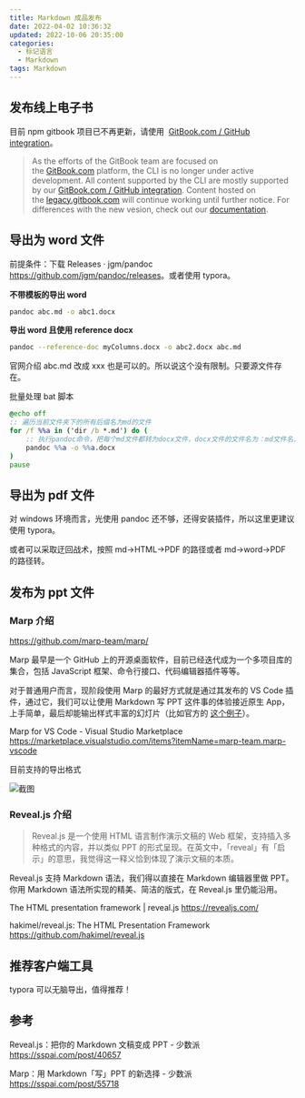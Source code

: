 ```yaml
---
title: Markdown 成品发布
date: 2022-04-02 10:36:32
updated: 2022-10-06 20:35:00
categories:
  - 标记语言
  - Markdown
tags: Markdown
---
```


## 发布线上电子书

目前 npm gitbook 项目已不再更新，请使用  [GitBook.com / GitHub integration](https://docs.gitbook.com/integrations/github)。

> As the efforts of the GitBook team are focused on the [GitBook.com](https://www.gitbook.com/) platform, the CLI is no longer under active development.
All content supported by the CLI are mostly supported by our [GitBook.com / GitHub integration](https://docs.gitbook.com/integrations/github).
Content hosted on the [legacy.gitbook.com](https://legacy.gitbook.com/) will continue working until further notice. For differences with the new vesion, check out our [documentation](https://docs.gitbook.com/v2-changes/important-differences).

## 导出为 word 文件

前提条件：下载 Releases · jgm/pandoc <https://github.com/jgm/pandoc/releases>。或者使用 typora。

**不带模板的导出 word**

<!-- more -->

```sh
pandoc abc.md -o abc1.docx
```

**导出 word 且使用 reference docx**

```sh
pandoc --reference-doc myColumns.docx -o abc2.docx abc.md
```

官网介绍 abc.md 改成 xxx 也是可以的。所以说这个没有限制。只要源文件存在。

批量处理 bat 脚本

```bat
@echo off
:: 遍历当前文件夹下的所有后缀名为md的文件
for /f %%a in ('dir /b *.md') do (
    :: 执行pandoc命令，把每个md文件都转为docx文件，docx文件的文件名为：md文件名.md.docx
    pandoc %%a -o %%a.docx
)
pause
```

## 导出为 pdf 文件

对 windows 环境而言，光使用 pandoc 还不够，还得安装插件，所以这里更建议使用 typora。

或者可以采取迂回战术，按照 md->HTML->PDF 的路径或者 md->word->PDF 的路径转。

<!-- more -->

## 发布为 ppt 文件

### Marp 介绍

<https://github.com/marp-team/marp/>

Marp 最早是一个 GitHub 上的开源桌面软件，目前已经迭代成为一个多项目库的集合，包括 JavaScript 框架、命令行接口、代码编辑器插件等等。

对于普通用户而言，现阶段使用 Marp 的最好方式就是通过其发布的 VS Code 插件，通过它，我们可以让使用 Markdown 写 PPT 这件事的体验接近原生 App，上手简单，最后却能输出样式丰富的幻灯片（比如官方的 [这个例子](https://yhatt-marp-cli-example.netlify.com/#1)）。

Marp for VS Code - Visual Studio Marketplace
<https://marketplace.visualstudio.com/items?itemName=marp-team.marp-vscode>

目前支持的导出格式

![截图](http://likai.test.upcdn.net/%E6%A0%87%E8%AE%B0%E8%AF%AD%E8%A8%80-Markdown/Markdown-%E6%88%90%E5%93%81%E5%8F%91%E5%B8%83/1.png)

### Reveal.js 介绍

> Reveal.js 是一个使用 HTML 语言制作演示文稿的 Web 框架，支持插入多种格式的内容，并以类似 PPT 的形式呈现。在英文中，「reveal」有「启示」的意思，我觉得这一释义恰到体现了演示文稿的本质。

Reveal.js 支持 Markdown 语法，我们得以直接在 Markdown 编辑器里做 PPT。你用 Markdown 语法所实现的精美、简洁的版式，在 Reveal.js 里仍能沿用。

The HTML presentation framework | reveal.js
<https://revealjs.com/>

hakimel/reveal.js: The HTML Presentation Framework
<https://github.com/hakimel/reveal.js>

## 推荐客户端工具

typora 可以无脑导出，值得推荐！

## 参考

Reveal.js：把你的 Markdown 文稿变成 PPT - 少数派
<https://sspai.com/post/40657>

Marp：用 Markdown「写」PPT 的新选择 - 少数派
<https://sspai.com/post/55718>
